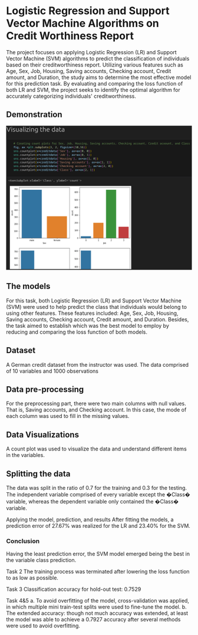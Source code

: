 # Logistic Regression and Support Vector Machine Algorithms on Credit Worthiness Report

The project focuses on applying Logistic Regression (LR) and Support Vector Machine (SVM) algorithms to predict the classification of individuals based on their creditworthiness report. Utilizing various features such as Age, Sex, Job, Housing, Saving accounts, Checking account, Credit amount, and Duration, the study aims to determine the most effective model for this prediction task. By evaluating and comparing the loss function of both LR and SVM, the project seeks to identify the optimal algorithm for accurately categorizing individuals' creditworthiness.

## Demonstration

![Demonstration](visualizing-data.png)

## The models

For this task, both Logistic Regression (LR) and Support Vector Machine (SVM) were used to help predict the class
that individuals would belong to using other features.
These features included: Age, Sex, Job, Housing, Saving accounts, Checking account, Credit amount, and Duration.
Besides, the task aimed to establish which was the best model to employ by reducing and comparing the loss function of both models.

## Dataset

A German credit dataset from the instructor was used. The data comprised of 10 variables and 1000 observations

## Data pre-processing

For the preprocessing part, there were two main columns with null values.
That is, Saving accounts, and Checking account. In this case, the mode of each column was used to fill in the missing values.

## Data Visualizations

A count plot was used to visualize the data and understand different items in the variables.

## Splitting the data

The data was split in the ratio of 0.7 for the training and 0.3 for the testing.
The independent variable comprised of every variable except the �Class� variable,
whereas the dependent variable only contained the �Class� variable.

Applying the model, prediction, and results
After fitting the models, a prediction error of 27.67% was realized for the LR and 23.40% for the SVM.

### Conclusion

Having the least prediction error, the SVM model emerged being the best in the variable class prediction.

Task 2
The training process was terminated after lowering the loss function to as low as possible.

Task 3
Classification accuracy for hold-out test: 0.7529

Task 4&5
a. To avoid overfitting of the model, cross-validation was applied, in which multiple mini train-test splits were used to fine-tune the model.
b. The extended accuracy: though not much accuracy was extended, at least the model was able to achieve a 0.7927 accuracy after several methods were used to avoid overfitting.
